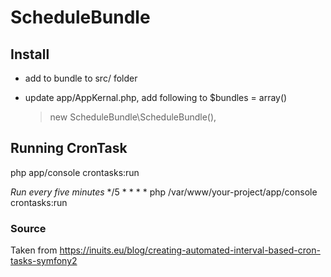 # ScheduleBundle

## Install

* add to bundle to src/ folder

* update app/AppKernal.php, add following to $bundles = array()

    <blockquote>new ScheduleBundle\ScheduleBundle(),</blockquote>

## Running CronTask

php app/console crontasks:run

*Run every five minutes*
*/5 * * * * php /var/www/your-project/app/console crontasks:run

### Source

Taken from https://inuits.eu/blog/creating-automated-interval-based-cron-tasks-symfony2
